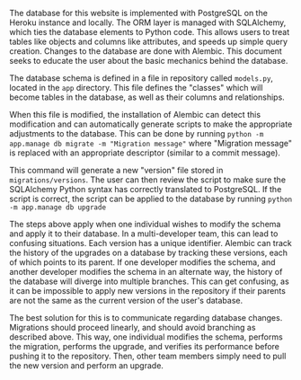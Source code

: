 The database for this website is implemented with PostgreSQL on the Heroku instance and locally. The ORM layer is managed with SQLAlchemy, which ties the database elements to Python code. This allows users to treat tables like objects and columns like attributes, and speeds up simple query creation. Changes to the database are done with Alembic. This document seeks to educate the user about the basic mechanics behind the database.

The database schema is defined in a file in repository called `models.py`, located in the `app` directory. This file defines the "classes" which will become tables in the database, as well as their columns and relationships.

When this file is modified, the installation of Alembic can detect this modification and can automatically generate scripts to make the appropriate adjustments to the database. This can be done by running `python -m app.manage db migrate -m "Migration message"` where "Migration message" is replaced with an appropriate descriptor (similar to a commit message).

This command will generate a new "version" file stored in `migrations/versions`. The user can then review the script to make sure the SQLAlchemy Python syntax has correctly translated to PostgreSQL. If the script is correct, the script can be applied to the database by running `python -m app.manage db upgrade`

The steps above apply when one individual wishes to modify the schema and apply it to their database. In a multi-developer team, this can lead to confusing situations. Each version has a unique identifier. Alembic can track the history of the upgrades on a database by tracking these versions, each of which points to its parent. If one developer modifies the schema, and another developer modifies the schema in an alternate way, the history of the database will diverge into multiple branches. This can get confusing, as it can be impossible to apply new versions in the repository if their parents are not the same as the current version of the user's database.

The best solution for this is to communicate regarding database changes. Migrations should proceed linearly, and should avoid branching as described above. This way, one individual modifies the schema, performs the migration, performs the upgrade, and verifies its performance before pushing it to the repository. Then, other team members simply need to pull the new version and perform an upgrade.
